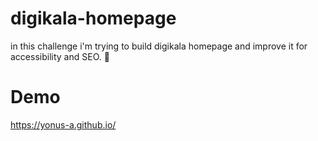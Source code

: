 # digikala-homepage 
in this challenge i'm trying to build digikala homepage
and improve it for accessibility and SEO. 🚀

# Demo
https://yonus-a.github.io/
